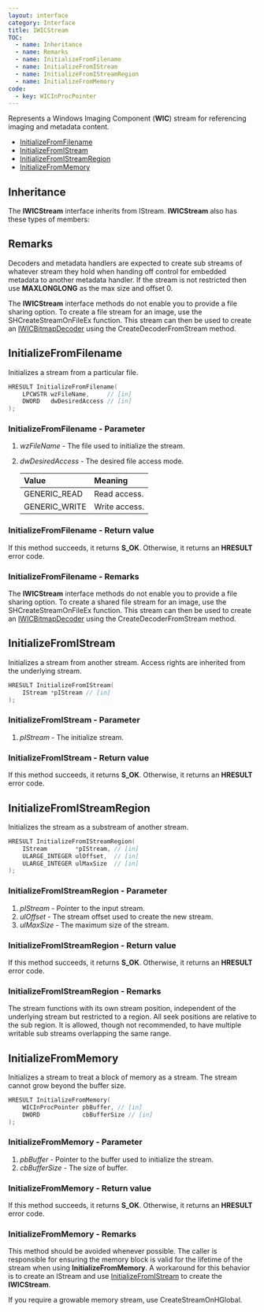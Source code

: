 ```yaml
---
layout: interface
category: Interface
title: IWICStream
TOC:
  - name: Inheritance
  - name: Remarks
  - name: InitializeFromFilename
  - name: InitializeFromIStream
  - name: InitializeFromIStreamRegion
  - name: InitializeFromMemory
code:
  - key: WICInProcPointer
---
```


Represents a Windows Imaging Component (**WIC**) stream for referencing imaging and metadata content.

- [InitializeFromFilename](#initializefromfilename)
- [InitializeFromIStream](#initializefromistream)
- [InitializeFromIStreamRegion](#initializefromistreamregion)
- [InitializeFromMemory](#initializefrommemory)

## Inheritance

The **IWICStream** interface inherits from IStream.
**IWICStream** also has these types of members:

## Remarks

Decoders and metadata handlers are expected to create sub streams of whatever stream they hold when handing off control for embedded metadata to another metadata handler.
If the stream is not restricted then use **MAXLONGLONG** as the max size and offset 0.

The **IWICStream** interface methods do not enable you to provide a file sharing option.
To create a file stream for an image, use the SHCreateStreamOnFileEx function.
This stream can then be used to create an [IWICBitmapDecoder][wbd] using the CreateDecoderFromStream method.

## InitializeFromFilename

Initializes a stream from a particular file.

```cpp
HRESULT InitializeFromFilename(
    LPCWSTR wzFileName,     // [in]
    DWORD   dwDesiredAccess // [in]
);
```

### InitializeFromFilename - Parameter

1. _wzFileName_ - The file used to initialize the stream.
2. _dwDesiredAccess_ - The desired file access mode.

   | Value         | Meaning       |
   | :------------ | :------------ |
   | GENERIC_READ  | Read access.  |
   | GENERIC_WRITE | Write access. |

### InitializeFromFilename - Return value

If this method succeeds, it returns **S_OK**. Otherwise, it returns an **HRESULT** error code.

### InitializeFromFilename - Remarks

The **IWICStream** interface methods do not enable you to provide a file sharing option.
To create a shared file stream for an image, use the SHCreateStreamOnFileEx function.
This stream can then be used to create an [IWICBitmapDecoder][wbd] using the CreateDecoderFromStream method.

[wbd]: IWICBitmapDecoder

## InitializeFromIStream

Initializes a stream from another stream. Access rights are inherited from the underlying stream.

```cpp
HRESULT InitializeFromIStream(
    IStream *pIStream // [in]
);
```

### InitializeFromIStream - Parameter

1. _pIStream_ - The initialize stream.

### InitializeFromIStream - Return value

If this method succeeds, it returns **S_OK**.
Otherwise, it returns an **HRESULT** error code.

## InitializeFromIStreamRegion

Initializes the stream as a substream of another stream.

```cpp
HRESULT InitializeFromIStreamRegion(
    IStream        *pIStream, // [in]
    ULARGE_INTEGER ulOffset,  // [in]
    ULARGE_INTEGER ulMaxSize  // [in]
);
```

### InitializeFromIStreamRegion - Parameter

1. _pIStream_ - Pointer to the input stream.
2. _ulOffset_ - The stream offset used to create the new stream.
3. _ulMaxSize_ - The maximum size of the stream.

### InitializeFromIStreamRegion - Return value

If this method succeeds, it returns **S_OK**.
Otherwise, it returns an **HRESULT** error code.

### InitializeFromIStreamRegion - Remarks

The stream functions with its own stream position, independent of the underlying stream but restricted to a region.
All seek positions are relative to the sub region.
It is allowed, though not recommended, to have multiple writable sub streams overlapping the same range.

## InitializeFromMemory

Initializes a stream to treat a block of memory as a stream.
The stream cannot grow beyond the buffer size.

```cpp
HRESULT InitializeFromMemory(
    WICInProcPointer pbBuffer, // [in]
    DWORD            cbBufferSize // [in]
);
```

### InitializeFromMemory - Parameter

1. _pbBuffer_ - Pointer to the buffer used to initialize the stream.
2. _cbBufferSize_ - The size of buffer.

### InitializeFromMemory - Return value

If this method succeeds, it returns **S_OK**.
Otherwise, it returns an **HRESULT** error code.

### InitializeFromMemory - Remarks

This method should be avoided whenever possible.
The caller is responsible for ensuring the memory block is valid for the lifetime of the stream when using **InitializeFromMemory**.
A workaround for this behavior is to create an IStream and use [InitializeFromIStream][ifis] to create the **IWICStream**.

[ifis]: #initializefromistream

If you require a growable memory stream, use CreateStreamOnHGlobal.
